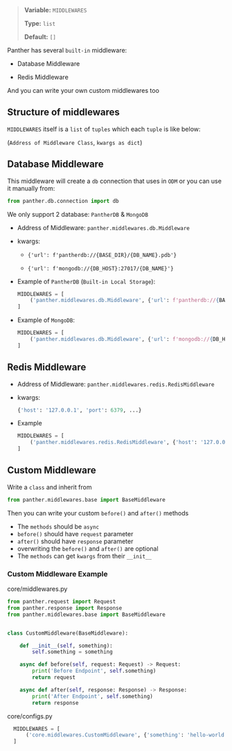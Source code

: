 > <b>Variable:</b> `MIDDLEWARES` 
> 
> <b>Type:</b> `list` 
> 
> <b>Default:</b> `[]`

Panther has several `built-in` middleware:

- Database Middleware

- Redis Middleware

And you can write your own custom middlewares too


## Structure of middlewares
`MIDDLEWARES` itself is a `list` of `tuples` which each `tuple` is like below:

(`Address of Middleware Class`, `kwargs as dict`)


## Database Middleware
This middleware will create a `db` connection that uses in `ODM` or you can use it manually from:
```python
from panther.db.connection import db
```

We only support 2 database: `PantherDB` & `MongoDB`

- Address of Middleware: `panther.middlewares.db.Middleware`
- kwargs:
    * `{'url': f'pantherdb://{BASE_DIR}/{DB_NAME}.pdb'}`

    * `{'url': f'mongodb://{DB_HOST}:27017/{DB_NAME}'}`

- Example of `PantherDB` (`Built-in Local Storage`):
  ```python
  MIDDLEWARES = [
      ('panther.middlewares.db.Middleware', {'url': f'pantherdb://{BASE_DIR}/{DB_NAME}.pdb'}),
  ]
  ```
- Example of `MongoDB`:
  ```python
  MIDDLEWARES = [
      ('panther.middlewares.db.Middleware', {'url': f'mongodb://{DB_HOST}:27017/{DB_NAME}'}),
  ]
  ```
  
## Redis Middleware
- Address of Middleware: `panther.middlewares.redis.RedisMiddleware`
- kwargs: 
    ```python
    {'host': '127.0.0.1', 'port': 6379, ...}
    ```

- Example
  ```python
  MIDDLEWARES = [
      ('panther.middlewares.redis.RedisMiddleware', {'host': '127.0.0.1', 'port': 6379}),
  ]
  ```
  
## Custom Middleware
Write a `class` and inherit from
```python
from panther.middlewares.base import BaseMiddleware
```

Then you can write your custom `before()` and `after()` methods

- The `methods` should be `async`
- `before()` should have `request` parameter
- `after()` should have `response` parameter
- overwriting the `before()` and `after()` are optional
- The `methods` can get `kwargs` from their `__init__`

### Custom Middleware Example
core/middlewares.py
```python
from panther.request import Request
from panther.response import Response
from panther.middlewares.base import BaseMiddleware


class CustomMiddleware(BaseMiddleware):

    def __init__(self, something):
        self.something = something

    async def before(self, request: Request) -> Request:
        print('Before Endpoint', self.something)
        return request

    async def after(self, response: Response) -> Response:
        print('After Endpoint', self.something)
        return response
```
core/configs.py
```python
  MIDDLEWARES = [
      ('core.middlewares.CustomMiddleware', {'something': 'hello-world'}),
  ]
```